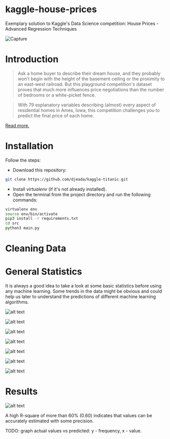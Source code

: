 # kaggle-house-prices
Exemplary solution to Kaggle's Data Science competition: House Prices - Advanced Regression Techniques

![Capture](https://storage.googleapis.com/kaggle-competitions/kaggle/5407/media/housesbanner.png)

<h1>Introduction</h1>

> Ask a home buyer to describe their dream house, and they probably won't begin with the height of the basement ceiling or the proximity to an east-west railroad. But this playground competition's dataset proves that much more influences price negotiations than the number of bedrooms or a white-picket fence.

> With 79 explanatory variables describing (almost) every aspect of residential homes in Ames, Iowa, this competition challenges you to predict the final price of each home.

<a href="https://www.kaggle.com/c/house-prices-advanced-regression-techniques">Read more.</a>

<h1>Installation</h1>

Follow the steps:

- Download this repository: 
 
 ```bash 
 git clone https://github.com/djeada/kaggle-titanic.git
 ```
 
- Install <i>virtualenv</i> (if it's not already installed).
- Open the terminal from the project directory and run the following commands:

```bash
virtualenv env
source env/bin/activate
pip3 install -r requirements.txt
cd src
python3 main.py
```

<h1>Cleaning Data</h1>

<h1>General Statistics</h1>
It is always a good idea to take a look at some basic statistics before using any machine learning. Some trends in the data might be obvious and could help us later to understand the predictions of different machine learning algorithms.

![alt text](https://github.com/djeada/kaggle-house-prices/blob/main/resources/number_of_houses_vs_house_prices.png)

![alt text](https://github.com/djeada/kaggle-house-prices/blob/main/resources/numeric_features_correlation.png)

![alt text](https://github.com/djeada/kaggle-house-prices/blob/main/resources/sale_price_vs_GarageArea.png)

![alt text](https://github.com/djeada/kaggle-house-prices/blob/main/resources/sale_price_vs_GarageCars.png)

![alt text](https://github.com/djeada/kaggle-house-prices/blob/main/resources/sale_price_vs_GrLivArea.png)

![alt text](https://github.com/djeada/kaggle-house-prices/blob/main/resources/sale_price_vs_OverallQual.png)

![alt text](https://github.com/djeada/kaggle-house-prices/blob/main/resources/sale_price_vs_TotalBsmtSF.png)

<h1>Results</h1>

![alt text](https://github.com/djeada/kaggle-house-prices/blob/main/resources/model_comparison.png)

A high R-square of more than 60% (0.60) indicates that values can be accurately estimated with some precision.

TODO: graph actual values vs predicted: y - frequency, x - value.
